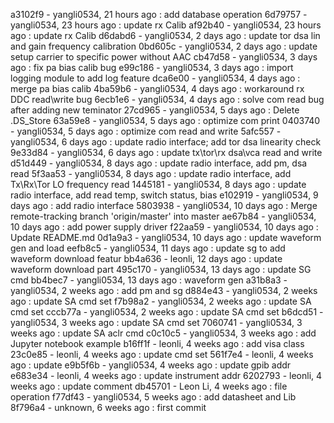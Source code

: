 a3102f9 - yangli0534, 21 hours ago : add database operation
6d79757 - yangli0534, 23 hours ago : update rx Calib
af92b40 - yangli0534, 23 hours ago : update rx Calib
d6dabd6 - yangli0534, 2 days ago : update tor dsa lin and gain frequency calibration
0bd605c - yangli0534, 2 days ago : update setup carrier to specific power without AAC
cb47d58 - yangli0534, 3 days ago : fix pa bias calib bug
e99c186 - yangli0534, 3 days ago : import logging module to add log feature
dca6e00 - yangli0534, 4 days ago : merge pa bias calib
4ba59b6 - yangli0534, 4 days ago : workaround rx DDC read\write bug
6ecb1e6 - yangli0534, 4 days ago : solve com read bug after adding new teminator
27cd965 - yangli0534, 5 days ago : Delete .DS_Store
63a59e8 - yangli0534, 5 days ago : optimize com print
0403740 - yangli0534, 5 days ago : optimize com read and write
5afc557 - yangli0534, 6 days ago : update radio interface; add tor dsa linearity check
9e33d84 - yangli0534, 6 days ago : update tx\tor\rx dsa\vca read and write
d51d449 - yangli0534, 8 days ago : update radio interface, add pm, dsa read
5f3aa53 - yangli0534, 8 days ago : update radio interface, add Tx\Rx\Tor LO frequency read
1445181 - yangli0534, 8 days ago : update radio interface, add read temp, switch status, bias
e102919 - yangli0534, 9 days ago : add radio interface
5803938 - yangli0534, 10 days ago : Merge remote-tracking branch 'origin/master' into master
ae67b84 - yangli0534, 10 days ago : add power supply driver
f22aa59 - yangli0534, 10 days ago : Update README.md
0d1a9a3 - yangli0534, 10 days ago : update waveform gen and load
eefb8c5 - yangli0534, 11 days ago : update sg to add waveform download featur
bb4a636 - leonli, 12 days ago : update waveform download part
495c170 - yangli0534, 13 days ago : update SG cmd
bb4bec7 - yangli0534, 13 days ago : waveform gen
a31b8a3 - yangli0534, 2 weeks ago : add pm and sg
d884e43 - yangli0534, 2 weeks ago : update SA  cmd set
f7b98a2 - yangli0534, 2 weeks ago : update SA  cmd set
cccb77a - yangli0534, 2 weeks ago : update SA  cmd set
b6dcd51 - yangli0534, 3 weeks ago : update SA  cmd set
7060741 - yangli0534, 3 weeks ago : update SA aclr cmd
c0c10c5 - yangli0534, 3 weeks ago : add Jupyter notebook example
b16ff1f - leonli, 4 weeks ago : add visa class
23c0e85 - leonli, 4 weeks ago : update cmd set
561f7e4 - leonli, 4 weeks ago : update
e9b5f6b - yangli0534, 4 weeks ago : update gpib addr
e683e34 - leonli, 4 weeks ago : update instrument addr
6202793 - leonli, 4 weeks ago : update comment
db45701 - Leon Li, 4 weeks ago : file operation
f77df43 - yangli0534, 5 weeks ago :  add datasheet and Lib
8f796a4 - unknown, 6 weeks ago : first commit